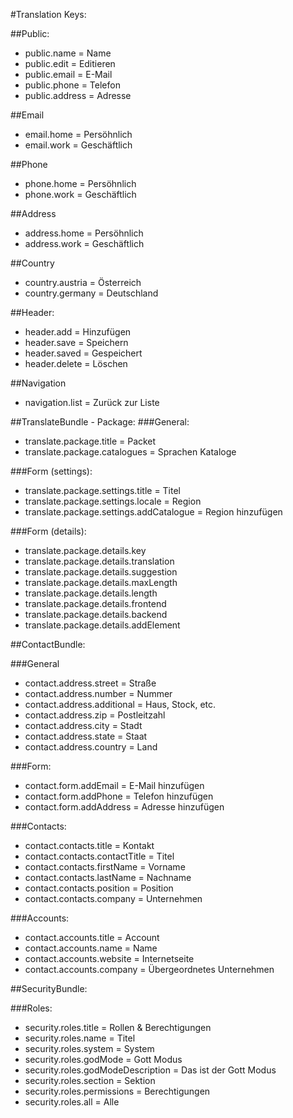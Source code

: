 #Translation Keys:

##Public:
* public.name = Name
* public.edit = Editieren
* public.email = E-Mail
* public.phone = Telefon
* public.address = Adresse

##Email
* email.home = Persöhnlich
* email.work = Geschäftlich

##Phone
* phone.home = Persöhnlich
* phone.work = Geschäftlich

##Address
* address.home = Persöhnlich
* address.work = Geschäftlich

##Country
* country.austria = Österreich
* country.germany = Deutschland

##Header:
* header.add = Hinzufügen
* header.save = Speichern
* header.saved = Gespeichert
* header.delete = Löschen

##Navigation
* navigation.list = Zurück zur Liste

##TranslateBundle - Package:
###General:
* translate.package.title = Packet
* translate.package.catalogues = Sprachen Kataloge

###Form (settings):
* translate.package.settings.title = Titel
* translate.package.settings.locale = Region
* translate.package.settings.addCatalogue = Region hinzufügen

###Form (details):
* translate.package.details.key
* translate.package.details.translation
* translate.package.details.suggestion
* translate.package.details.maxLength
* translate.package.details.length
* translate.package.details.frontend
* translate.package.details.backend
* translate.package.details.addElement

##ContactBundle:

###General
* contact.address.street = Straße
* contact.address.number = Nummer
* contact.address.additional = Haus, Stock, etc.
* contact.address.zip = Postleitzahl
* contact.address.city = Stadt
* contact.address.state = Staat
* contact.address.country = Land

###Form:
* contact.form.addEmail = E-Mail hinzufügen
* contact.form.addPhone = Telefon hinzufügen
* contact.form.addAddress = Adresse hinzufügen

###Contacts:
* contact.contacts.title = Kontakt
* contact.contacts.contactTitle = Titel
* contact.contacts.firstName = Vorname
* contact.contacts.lastName = Nachname
* contact.contacts.position = Position
* contact.contacts.company = Unternehmen

###Accounts:
* contact.accounts.title = Account
* contact.accounts.name = Name
* contact.accounts.website = Internetseite
* contact.accounts.company = Übergeordnetes Unternehmen

##SecurityBundle:

###Roles:
* security.roles.title = Rollen & Berechtigungen
* security.roles.name = Titel
* security.roles.system = System
* security.roles.godMode = Gott Modus
* security.roles.godModeDescription = Das ist der Gott Modus
* security.roles.section = Sektion
* security.roles.permissions = Berechtigungen
* security.roles.all = Alle

